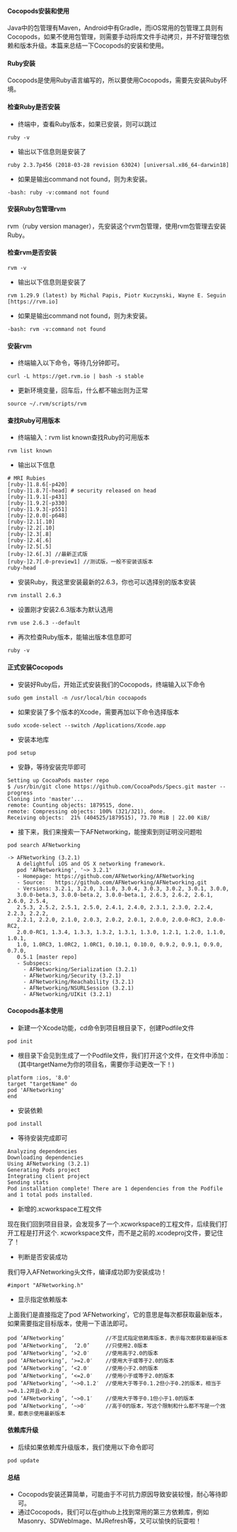 #### Cocopods安装和使用

Java中的包管理有Maven，Android中有Gradle，而iOS常用的包管理工具则有Cocopods，如果不使用包管理，则需要手动将库文件手动拷贝，并不好管理包依赖和版本升级。本篇来总结一下Cocopods的安装和使用。

#### Ruby安装

Cocopods是使用Ruby语言编写的，所以要使用Cocopods，需要先安装Ruby环境。

#### 检查Ruby是否安装

- 终端中，查看Ruby版本，如果已安装，则可以跳过

```
ruby -v
```

- 输出以下信息则是安装了

```
ruby 2.3.7p456 (2018-03-28 revision 63024) [universal.x86_64-darwin18]
```

- 如果是输出command not found，则为未安装。

```
-bash: ruby -v:command not found
```

#### 安装Ruby包管理rvm

rvm（ruby version manager），先安装这个rvm包管理，使用rvm包管理去安装Ruby。

#### 检查rvm是否安装

```
rvm -v
```

- 输出以下信息则是安装了

```
rvm 1.29.9 (latest) by Michal Papis, Piotr Kuczynski, Wayne E. Seguin [https://rvm.io]
```

- 如果是输出command not found，则为未安装。

```
-bash: rvm -v:command not found
```

#### 安装rvm

- 终端输入以下命令，等待几分钟即可。

```
curl -L https://get.rvm.io | bash -s stable
```

- 更新环境变量，回车后，什么都不输出则为正常

```
source ~/.rvm/scripts/rvm
```

#### 查找Ruby可用版本

- 终端输入：rvm list known查找Ruby的可用版本

```
rvm list known
```

- 输出以下信息

```
# MRI Rubies
[ruby-]1.8.6[-p420]
[ruby-]1.8.7[-head] # security released on head
[ruby-]1.9.1[-p431]
[ruby-]1.9.2[-p330]
[ruby-]1.9.3[-p551]
[ruby-]2.0.0[-p648]
[ruby-]2.1[.10]
[ruby-]2.2[.10]
[ruby-]2.3[.8]
[ruby-]2.4[.6]
[ruby-]2.5[.5]
[ruby-]2.6[.3] //最新正式版
[ruby-]2.7[.0-preview1] //测试版，一般不安装该版本
ruby-head
```

- 安装Ruby，我这里安装最新的2.6.3，你也可以选择别的版本安装

```
rvm install 2.6.3
```

- 设置刚才安装2.6.3版本为默认选用

```
rvm use 2.6.3 --default
```

- 再次检查Ruby版本，能输出版本信息即可

```
ruby -v
```

#### 正式安装Cocopods

- 安装好Ruby后，开始正式安装我们的Cocopods，终端输入以下命令

```
sudo gem install -n /usr/local/bin cocoapods
```

- 如果安装了多个版本的Xcode，需要再加以下命令选择版本

```
sudo xcode-select --switch /Applications/Xcode.app
```

- 安装本地库

```
pod setup
```

- 安静，等待安装完毕即可

```
Setting up CocoaPods master repo
$ /usr/bin/git clone https://github.com/CocoaPods/Specs.git master --progress
Cloning into 'master'...
remote: Counting objects: 1879515, done.        
remote: Compressing objects: 100% (321/321), done.        
Receiving objects:  21% (404525/1879515), 73.70 MiB | 22.00 KiB/
```

- 接下来，我们来搜索一下AFNetworking，能搜索到则证明没问题啦

```
pod search AFNetworking

-> AFNetworking (3.2.1)
   A delightful iOS and OS X networking framework.
   pod 'AFNetworking', '~> 3.2.1'
   - Homepage: https://github.com/AFNetworking/AFNetworking
   - Source:   https://github.com/AFNetworking/AFNetworking.git
   - Versions: 3.2.1, 3.2.0, 3.1.0, 3.0.4, 3.0.3, 3.0.2, 3.0.1, 3.0.0,
   3.0.0-beta.3, 3.0.0-beta.2, 3.0.0-beta.1, 2.6.3, 2.6.2, 2.6.1, 2.6.0, 2.5.4,
   2.5.3, 2.5.2, 2.5.1, 2.5.0, 2.4.1, 2.4.0, 2.3.1, 2.3.0, 2.2.4, 2.2.3, 2.2.2,
   2.2.1, 2.2.0, 2.1.0, 2.0.3, 2.0.2, 2.0.1, 2.0.0, 2.0.0-RC3, 2.0.0-RC2,
   2.0.0-RC1, 1.3.4, 1.3.3, 1.3.2, 1.3.1, 1.3.0, 1.2.1, 1.2.0, 1.1.0, 1.0.1,
   1.0, 1.0RC3, 1.0RC2, 1.0RC1, 0.10.1, 0.10.0, 0.9.2, 0.9.1, 0.9.0, 0.7.0,
   0.5.1 [master repo]
   - Subspecs:
     - AFNetworking/Serialization (3.2.1)
     - AFNetworking/Security (3.2.1)
     - AFNetworking/Reachability (3.2.1)
     - AFNetworking/NSURLSession (3.2.1)
     - AFNetworking/UIKit (3.2.1)
```

#### Cocopods基本使用

- 新建一个Xcode功能，cd命令到项目根目录下，创建Podfile文件

```
pod init
```

- 根目录下会见到生成了一个Podfile文件，我们打开这个文件，在文件中添加：(其中targetName为你的项目名，需要你手动更改一下！)

```
platform :ios, '8.0'
target "targetName" do
pod 'AFNetworking'
end
```

- 安装依赖

```
pod install
```

- 等待安装完成即可

```
Analyzing dependencies
Downloading dependencies
Using AFNetworking (3.2.1)
Generating Pods project
Integrating client project
Sending stats
Pod installation complete! There are 1 dependencies from the Podfile and 1 total pods installed.
```

- 新增的.xcworkspace工程文件

现在我们回到项目目录，会发现多了一个.xcworkspace的工程文件，后续我们打开工程是打开这个. xcworkspace文件，而不是之前的.xcodeproj文件，要记住了！

- 判断是否安装成功

我们导入AFNetworking头文件，编译成功即为安装成功！

```
#import "AFNetworking.h"
```

- 显示指定依赖版本

上面我们是直接指定了pod ‘AFNetworking’，它的意思是每次都获取最新版本，如果需要指定目标版本，使用一下语法即可。

```
pod ‘AFNetworking’             //不显式指定依赖库版本，表示每次都获取最新版本
pod ‘AFNetworking’,  ‘2.0’     //只使用2.0版本
pod ‘AFNetworking’, ‘>2.0′     //使用高于2.0的版本
pod ‘AFNetworking’, ‘>=2.0′    //使用大于或等于2.0的版本
pod ‘AFNetworking’, ‘<2.0′     //使用小于2.0的版本
pod ‘AFNetworking’, ‘<=2.0′    //使用小于或等于2.0的版本
pod ‘AFNetworking’, ‘~>0.1.2′  //使用大于等于0.1.2但小于0.2的版本，相当于>=0.1.2并且<0.2.0
pod ‘AFNetworking’, ‘~>0.1′    //使用大于等于0.1但小于1.0的版本
pod ‘AFNetworking’, ‘~>0′      //高于0的版本，写这个限制和什么都不写是一个效果，都表示使用最新版本
```

#### 依赖库升级

- 后续如果依赖库升级版本，我们使用以下命令即可

```
pod update
```

#### 总结

- Cocopods安装还算简单，可能由于不可抗力原因导致安装较慢，耐心等待即可。
- 通过Cocopods，我们可以在github上找到常用的第三方依赖库，例如Masonry、SDWebImage、MJRefresh等，又可以愉快的玩耍啦！